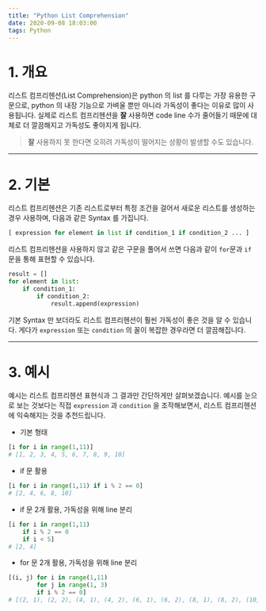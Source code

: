 ```yaml
---
title: "Python List Comprehension"
date: 2020-09-08 18:03:00
tags: Python
---
```


# 1. 개요

리스트 컴프리헨션(List Comprehension)은 python 의 list 를 다루는 가장 유용한 구문으로, python 의 내장 기능으로 가벼울 뿐만 아니라 가독성이 좋다는 이유로 많이 사용됩니다. 실제로 리스트 컴프리헨션을 **잘** 사용하면 code line 수가 줄어들기 때문에 대체로 더 깔끔해지고 가독성도 좋아지게 됩니다.

> **잘** 사용하지 못 한다면 오히려 가독성이 떨어지는 상황이 발생할 수도 있습니다.

-----

# 2. 기본

리스트 컴프리헨션은 기존 리스트로부터 특정 조건을 걸어서 새로운 리스트를 생성하는 경우 사용하며, 다음과 같은 Syntax 를 가집니다.

```python
[ expression for element in list if condition_1 if condition_2 ... ]
```

리스트 컴프리헨션을 사용하지 않고 같은 구문을 풀어서 쓰면 다음과 같이 `for`문과 `if`문을 통해 표현할 수 있습니다.

```python
result = []
for element in list:
    if condition_1:
        if condition_2:
            result.append(expression)
```

기본 Syntax 만 보더라도 리스트 컴프리헨션이 훨씬 가독성이 좋은 것을 알 수 있습니다. 게다가 `expression` 또는 `condition` 의 꼴이 복잡한 경우라면 더 깔끔해집니다.

-----

# 3. 예시

예시는 리스트 컴프리헨션 표현식과 그 결과만 간단하게만 살펴보겠습니다. 예시를 눈으로 보는 것보다는 직접 `expression` 과 `condition` 을 조작해보면서, 리스트 컴프리헨션에 익숙해지는 것을 추천드립니다.

- 기본 형태
```python
[i for i in range(1,11)]
# [1, 2, 3, 4, 5, 6, 7, 8, 9, 10]
```

- if 문 활용
```python
[i for i in range(1,11) if i % 2 == 0]
# [2, 4, 6, 8, 10]
```

- if 문 2개 활용, 가독성을 위해 line 분리
```python
[i for i in range(1,11)
    if i % 2 == 0
    if i < 5]
# [2, 4]
```

- for 문 2개 활용, 가독성을 위해 line 분리
```python
[(i, j) for i in range(1,11)
        for j in range(1, 3)
        if i % 2 == 0]
# [(2, 1), (2, 2), (4, 1), (4, 2), (6, 1), (6, 2), (8, 1), (8, 2), (10, 1), (10, 2)]
```
